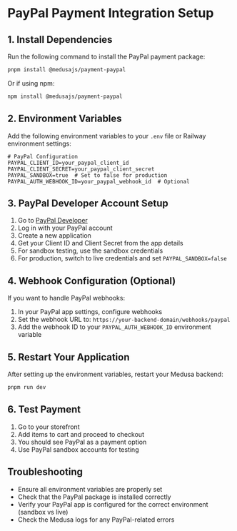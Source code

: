 # PayPal Payment Integration Setup

## 1. Install Dependencies

Run the following command to install the PayPal payment package:

```bash
pnpm install @medusajs/payment-paypal
```

Or if using npm:
```bash
npm install @medusajs/payment-paypal
```

## 2. Environment Variables

Add the following environment variables to your `.env` file or Railway environment settings:

```env
# PayPal Configuration
PAYPAL_CLIENT_ID=your_paypal_client_id
PAYPAL_CLIENT_SECRET=your_paypal_client_secret
PAYPAL_SANDBOX=true  # Set to false for production
PAYPAL_AUTH_WEBHOOK_ID=your_paypal_webhook_id  # Optional
```

## 3. PayPal Developer Account Setup

1. Go to [PayPal Developer](https://developer.paypal.com/)
2. Log in with your PayPal account
3. Create a new application
4. Get your Client ID and Client Secret from the app details
5. For sandbox testing, use the sandbox credentials
6. For production, switch to live credentials and set `PAYPAL_SANDBOX=false`

## 4. Webhook Configuration (Optional)

If you want to handle PayPal webhooks:

1. In your PayPal app settings, configure webhooks
2. Set the webhook URL to: `https://your-backend-domain/webhooks/paypal`
3. Add the webhook ID to your `PAYPAL_AUTH_WEBHOOK_ID` environment variable

## 5. Restart Your Application

After setting up the environment variables, restart your Medusa backend:

```bash
pnpm run dev
```

## 6. Test Payment

1. Go to your storefront
2. Add items to cart and proceed to checkout
3. You should see PayPal as a payment option
4. Use PayPal sandbox accounts for testing

## Troubleshooting

- Ensure all environment variables are properly set
- Check that the PayPal package is installed correctly
- Verify your PayPal app is configured for the correct environment (sandbox vs live)
- Check the Medusa logs for any PayPal-related errors 
